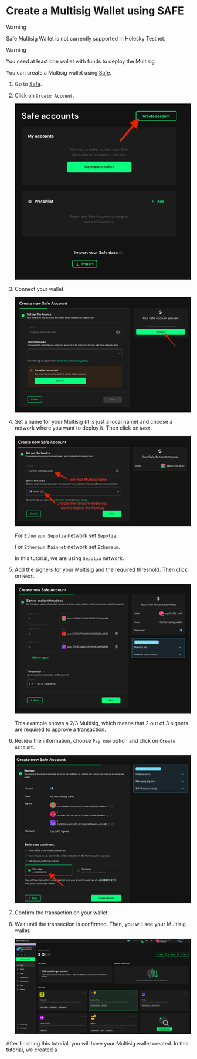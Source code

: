 # Create a Multisig Wallet using SAFE

> [!WARNING]  
> Safe Multisig Wallet is not currently supported in Holesky Testnet.

> [!WARNING]  
> You need at least one wallet with funds to deploy the Multisig.


You can create a Multisig wallet using [Safe](https://safe.global/).

1. Go to [Safe](https://app.safe.global/welcome/accounts).

2. Click on `Create Account`.

    ![Create Account](images/1_multisig_2.png)

3. Connect your wallet.

    ![Connect Wallet](images/1_multisig_1.png)

4. Set a name for your Multisig (it is just a local name) and choose a network where you want to deploy it. Then click on `Next`.

    ![Name and Network](images/1_multisig_3.png)
   
   For `Ethereum Sepolia` network set `Sepolia`.
   
   For `Ethereum Mainnet` network set `Ethereum`.

   In this tutorial, we are using `Sepolia` network.

5. Add the signers for your Multisig and the required threshold. Then click on `Next`.

    ![Signers and Threshold](images/1_multisig_4.png)

   This example shows a 2/3 Multisig, which means that 2 out of 3 signers are required to approve a transaction.

6. Review the information, choose `Pay now` option and click on `Create Account`.

    ![Review](images/1_multisig_5.png)

7. Confirm the transaction on your wallet.

8. Wait until the transaction is confirmed. Then, you will see your Multisig wallet.

    ![Multisig Wallet](images/1_multisig_6.png)

After finishing this tutorial, you will have your Multisig wallet created. In this tutorial, we created a 
